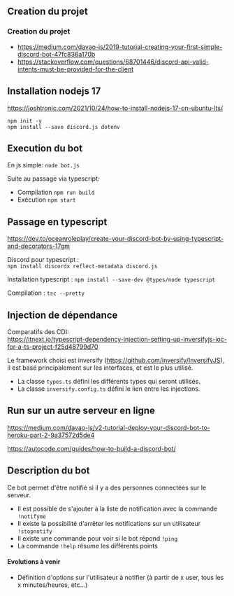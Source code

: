## Creation du projet 

### Creation du projet 
* https://medium.com/davao-js/2019-tutorial-creating-your-first-simple-discord-bot-47fc836a170b
* https://stackoverflow.com/questions/68701446/discord-api-valid-intents-must-be-provided-for-the-client

## Installation nodejs  17 
https://joshtronic.com/2021/10/24/how-to-install-nodejs-17-on-ubuntu-lts/

`npm init -y`  
`npm install --save discord.js dotenv`  

## Execution du bot 
En js simple: `node bot.js`

Suite au passage via typescript:  
- Compilation `npm run build`  
- Exécution `npm start`


## Passage en typescript 
https://dev.to/oceanroleplay/create-your-discord-bot-by-using-typescript-and-decorators-17gm

Discord pour typescript :  
`npm install discordx reflect-metadata discord.js`

Installation typescript : 
`npm install --save-dev @types/node typescript`

Compilation : 
`tsc --pretty`

## Injection de dépendance 

Comparatifs des CDI:  
https://itnext.io/typescript-dependency-injection-setting-up-inversifyjs-ioc-for-a-ts-project-f25d48799d70

Le framework choisi est inversify (https://github.com/inversify/InversifyJS), il est basé principalement sur les interfaces, et est le plus utilisé.

* La classe `types.ts` défini les différents types qui seront utilisés. 
* La classe `inversify.config.ts` défini le lien entre les injections. 


## Run sur un autre serveur en ligne 
https://medium.com/davao-js/v2-tutorial-deploy-your-discord-bot-to-heroku-part-2-9a37572d5de4

https://autocode.com/guides/how-to-build-a-discord-bot/



## Description du bot 

Ce bot permet d'être notifié si il y a des personnes connectées sur le serveur.   
* Il est possible de s'ajouter à la liste de notification avec la commande `!notifyme`
* Il existe la possibilité d'arrêter les notifications sur un utilisateur `!stopnotify` 
* Il existe une commande pour voir si le bot répond `!ping`
* La commande `!help` résume les différents points 

#### Evolutions à venir 
* Définition d'options sur l'utilisateur à notifier (à partir de x user, tous les x minutes/heures, etc...)
